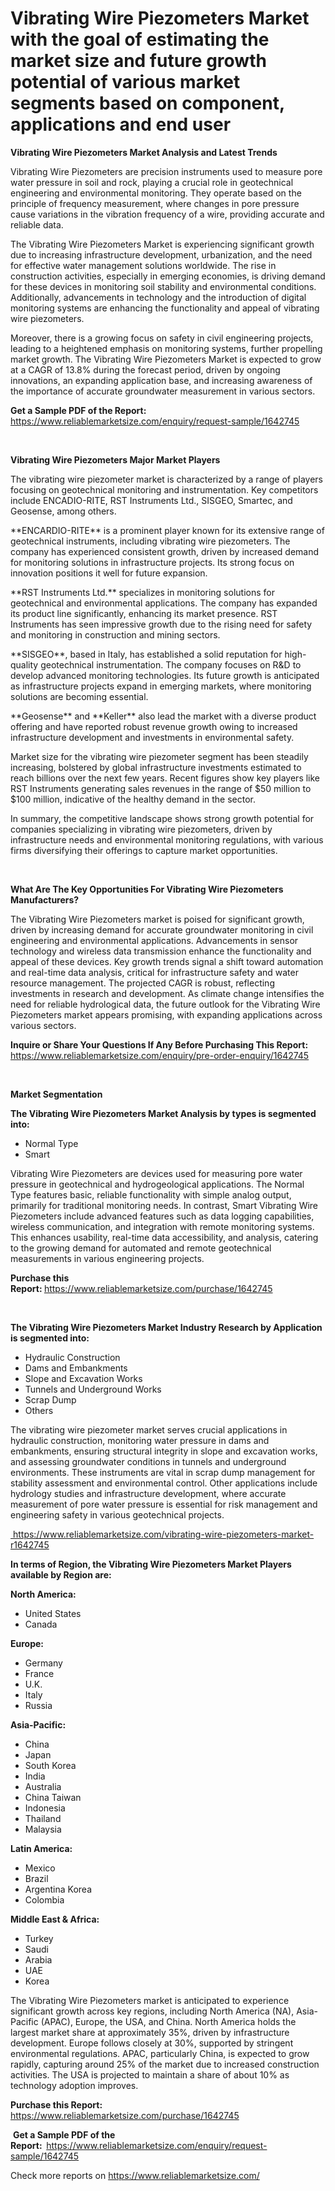 <p><h1>Vibrating Wire Piezometers Market with the goal of estimating the market size and future growth potential of various market segments based on component, applications and end user</h1></p><p><strong>Vibrating Wire Piezometers Market Analysis and Latest Trends</strong></p>
<p><p>Vibrating Wire Piezometers are precision instruments used to measure pore water pressure in soil and rock, playing a crucial role in geotechnical engineering and environmental monitoring. They operate based on the principle of frequency measurement, where changes in pore pressure cause variations in the vibration frequency of a wire, providing accurate and reliable data.</p><p>The Vibrating Wire Piezometers Market is experiencing significant growth due to increasing infrastructure development, urbanization, and the need for effective water management solutions worldwide. The rise in construction activities, especially in emerging economies, is driving demand for these devices in monitoring soil stability and environmental conditions. Additionally, advancements in technology and the introduction of digital monitoring systems are enhancing the functionality and appeal of vibrating wire piezometers.</p><p>Moreover, there is a growing focus on safety in civil engineering projects, leading to a heightened emphasis on monitoring systems, further propelling market growth. The Vibrating Wire Piezometers Market is expected to grow at a CAGR of 13.8% during the forecast period, driven by ongoing innovations, an expanding application base, and increasing awareness of the importance of accurate groundwater measurement in various sectors.</p></p>
<p><strong>Get a Sample PDF of the Report:&nbsp;</strong> <a href="https://www.reliablemarketsize.com/enquiry/request-sample/1642745?utm_campaign=2944&utm_medium=2&utm_source=Github&utm_content=ia&utm_term=10042025&utm_id=vibrating-wire-piezometers">https://www.reliablemarketsize.com/enquiry/request-sample/1642745</a></p>
<p>&nbsp;</p>
<p><strong>Vibrating Wire Piezometers Major Market Players</strong></p>
<p><p>The vibrating wire piezometer market is characterized by a range of players focusing on geotechnical monitoring and instrumentation. Key competitors include ENCADIO-RITE, RST Instruments Ltd., SISGEO, Smartec, and Geosense, among others.</p><p>**ENCARDIO-RITE** is a prominent player known for its extensive range of geotechnical instruments, including vibrating wire piezometers. The company has experienced consistent growth, driven by increased demand for monitoring solutions in infrastructure projects. Its strong focus on innovation positions it well for future expansion.</p><p>**RST Instruments Ltd.** specializes in monitoring solutions for geotechnical and environmental applications. The company has expanded its product line significantly, enhancing its market presence. RST Instruments has seen impressive growth due to the rising need for safety and monitoring in construction and mining sectors.</p><p>**SISGEO**, based in Italy, has established a solid reputation for high-quality geotechnical instrumentation. The company focuses on R&D to develop advanced monitoring technologies. Its future growth is anticipated as infrastructure projects expand in emerging markets, where monitoring solutions are becoming essential.</p><p>**Geosense** and **Keller** also lead the market with a diverse product offering and have reported robust revenue growth owing to increased infrastructure development and investments in environmental safety.</p><p>Market size for the vibrating wire piezometer segment has been steadily increasing, bolstered by global infrastructure investments estimated to reach billions over the next few years. Recent figures show key players like RST Instruments generating sales revenues in the range of $50 million to $100 million, indicative of the healthy demand in the sector.</p><p>In summary, the competitive landscape shows strong growth potential for companies specializing in vibrating wire piezometers, driven by infrastructure needs and environmental monitoring regulations, with various firms diversifying their offerings to capture market opportunities.</p></p>
<p>&nbsp;</p>
<p><strong>What Are The Key Opportunities For Vibrating Wire Piezometers Manufacturers?</strong></p>
<p><p>The Vibrating Wire Piezometers market is poised for significant growth, driven by increasing demand for accurate groundwater monitoring in civil engineering and environmental applications. Advancements in sensor technology and wireless data transmission enhance the functionality and appeal of these devices. Key growth trends signal a shift toward automation and real-time data analysis, critical for infrastructure safety and water resource management. The projected CAGR is robust, reflecting investments in research and development. As climate change intensifies the need for reliable hydrological data, the future outlook for the Vibrating Wire Piezometers market appears promising, with expanding applications across various sectors.</p></p>
<p><strong>Inquire or Share Your Questions If Any Before Purchasing This Report:</strong> <a href="https://www.reliablemarketsize.com/enquiry/pre-order-enquiry/1642745?utm_campaign=2944&utm_medium=2&utm_source=Github&utm_content=ia&utm_term=10042025&utm_id=vibrating-wire-piezometers">https://www.reliablemarketsize.com/enquiry/pre-order-enquiry/1642745</a></p>
<p>&nbsp;</p>
<p><strong>Market Segmentation</strong></p>
<p><strong>The Vibrating Wire Piezometers Market Analysis by types is segmented into:</strong></p>
<p><ul><li>Normal Type</li><li>Smart</li></ul></p>
<p><p>Vibrating Wire Piezometers are devices used for measuring pore water pressure in geotechnical and hydrogeological applications. The Normal Type features basic, reliable functionality with simple analog output, primarily for traditional monitoring needs. In contrast, Smart Vibrating Wire Piezometers include advanced features such as data logging capabilities, wireless communication, and integration with remote monitoring systems. This enhances usability, real-time data accessibility, and analysis, catering to the growing demand for automated and remote geotechnical measurements in various engineering projects.</p></p>
<p><strong>Purchase this Report:&nbsp;</strong><a href="https://www.reliablemarketsize.com/purchase/1642745?utm_campaign=2944&utm_medium=2&utm_source=Github&utm_content=ia&utm_term=10042025&utm_id=vibrating-wire-piezometers">https://www.reliablemarketsize.com/purchase/1642745</a></p>
<p>&nbsp;</p>
<p><strong>The Vibrating Wire Piezometers Market Industry Research by Application is segmented into:</strong></p>
<p><ul><li>Hydraulic Construction</li><li>Dams and Embankments</li><li>Slope and Excavation Works</li><li>Tunnels and Underground Works</li><li>Scrap Dump</li><li>Others</li></ul></p>
<p><p>The vibrating wire piezometer market serves crucial applications in hydraulic construction, monitoring water pressure in dams and embankments, ensuring structural integrity in slope and excavation works, and assessing groundwater conditions in tunnels and underground environments. These instruments are vital in scrap dump management for stability assessment and environmental control. Other applications include hydrology studies and infrastructure development, where accurate measurement of pore water pressure is essential for risk management and engineering safety in various geotechnical projects.</p></p>
<p><a href="https://www.reliablemarketsize.com/vibrating-wire-piezometers-market-r1642745?utm_campaign=2944&utm_medium=2&utm_source=Github&utm_content=ia&utm_term=10042025&utm_id=vibrating-wire-piezometers">&nbsp;https://www.reliablemarketsize.com/vibrating-wire-piezometers-market-r1642745</a></p>
<p><strong>In terms of Region, the Vibrating Wire Piezometers Market Players available by Region are:</strong></p>
<p>
    <p> <strong> North America: </strong>
        <ul>
            <li>United States</li>
            <li>Canada</li>
        </ul>
        </p> 
    <p> <strong> Europe: </strong>
        <ul>
            <li>Germany</li>
            <li>France</li>
            <li>U.K.</li>
            <li>Italy</li>
            <li>Russia</li>
        </ul>
        </p> 
    <p> <strong> Asia-Pacific: </strong>
        <ul>
            <li>China</li>
            <li>Japan</li>
            <li>South Korea</li>
            <li>India</li>
            <li>Australia</li>
            <li>China Taiwan</li>
            <li>Indonesia</li>
            <li>Thailand</li>
            <li>Malaysia</li>
        </ul>
        </p> 
    <p> <strong> Latin America: </strong>
        <ul>
            <li>Mexico</li>
            <li>Brazil</li>
            <li>Argentina Korea</li>
            <li>Colombia</li>
        </ul>
        </p> 
    <p> <strong> Middle East & Africa: </strong>
        <ul>
            <li>Turkey</li>
            <li>Saudi</li>
            <li>Arabia</li>
            <li>UAE</li>
            <li>Korea</li>
        </ul>
    </p>
    </p>
<p><p>The Vibrating Wire Piezometers market is anticipated to experience significant growth across key regions, including North America (NA), Asia-Pacific (APAC), Europe, the USA, and China. North America holds the largest market share at approximately 35%, driven by infrastructure development. Europe follows closely at 30%, supported by stringent environmental regulations. APAC, particularly China, is expected to grow rapidly, capturing around 25% of the market due to increased construction activities. The USA is projected to maintain a share of about 10% as technology adoption improves.</p></p>
<p><strong>Purchase this Report: </strong><a href="https://www.reliablemarketsize.com/purchase/1642745?utm_campaign=2944&utm_medium=2&utm_source=Github&utm_content=ia&utm_term=10042025&utm_id=vibrating-wire-piezometers">https://www.reliablemarketsize.com/purchase/1642745</a></p>
<p>&nbsp;<strong>Get a Sample PDF of the Report:&nbsp;&nbsp;</strong><a href="https://www.reliablemarketsize.com/enquiry/request-sample/1642745?utm_campaign=2944&utm_medium=2&utm_source=Github&utm_content=ia&utm_term=10042025&utm_id=vibrating-wire-piezometers">https://www.reliablemarketsize.com/enquiry/request-sample/1642745</a></p>
<p><strong></strong></p>
<p>Check more reports on <a href="https://www.reliablemarketsize.com/?utm_campaign=2944&utm_medium=2&utm_source=Github&utm_content=ia&utm_term=10042025&utm_id=vibrating-wire-piezometers">https://www.reliablemarketsize.com/</a></p>